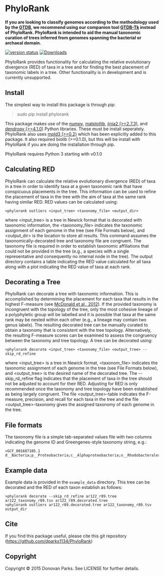 # PhyloRank

**If you are looking to classify genomes according to the methodology used by the [GTDB](http://gtdb.ecogenomic.org/), we recommend using our companion tool [GTDB-Tk](https://github.com/Ecogenomics/GtdbTk) instead of PhyloRank. PhyloRank is intended to aid the manual taxonomic curation of trees inferred from genomes spanning the bacterial or archaeal domain.**

[![version status](https://img.shields.io/pypi/v/phylorank.svg)](https://pypi.python.org/pypi/phylorank)
[![Downloads](https://pepy.tech/badge/phylorank/month)](https://pepy.tech/project/phylorank)

PhyloRank provides functionality for calculating the relative evolutionary divergence (RED) of taxa in a tree and for finding the best placement of taxonomic labels in a tree. Other functionality is in development and is currently unsupported.

## Install

The simplest way to install this package is through pip:
> sudo pip install phylorank

This package makes use of the [numpy](http://www.numpy.org/), [matplotlib](https://matplotlib.org), [jinja2 (>=2.7.3)](http://jinja.pocoo.org/docs/2.10/), and [dendropy (>=4.1.0)](https://www.dendropy.org/) Python libraries. These must be install seperately. PhyloRank also uses [mpld3 (>=0.2)](http://mpld3.github.io/) which has been explicitly added to this package. It also required biolib (>=0.1.0), but this will be install with PhyloRank if you are doing the installation through pip.

PhyloRank requires Python 3 starting with v0.1.0

## Calculating RED

PhyloRank can calculate the relative evolutionary divergence (RED) of taxa in a tree in order to identify taxa at a given taxonomic rank that have conspicuous placements in the tree. This information can be used to refine the placement of taxa in the tree with the aim of taxa at the same rank having similar RED. RED values can be calculated using:
```
>phylorank outliers <input_tree> <taxonomy_file> <output_dir>
```

where <input_tree> is a tree in Newick format that is decorated with taxonomic information, the <taxonomy_file> indicates the taxonomic assignment of each genome in the tree (see File Formats below), and <output_dir> is the location to store all results. This command assumes the taxonomically-decorated tree and taxonomy file are congruent. The taxonomy file is required in order to establish taxonomic affiliations that could not be provided in the tree (e.g., a species with a single representative and consequently no internal node in the tree). The output directory contains a table indicating the RED value calculated for all taxa along with a plot indicating the RED value of taxa at each rank.

## Decorating a Tree

PhyloRank can decorate a tree with taxonomic information. This is accomplished by determining the placement for each taxa that results in the highest F-measure (see [McDonald et al., 2012](https://www.ncbi.nlm.nih.gov/pubmed/22134646)). If the provided taxonomy is incongruent with the topology of the tree, only the most cohesive lineage of a polyphyletic group will be labelled and it is possible that taxa at the same rank may be nested within each other (e.g., a lineage may contain two genus labels). The resulting decorated tree can be manually curated to obtain a taxonomy that is consistent with the tree topology. Alternatively, the resulting F-measure scores can be examined to assess the congruency between the taxonomy and tree topology. A tree can be decorated using:
```
>phylorank decorate <input_tree> <taxonomy_file> <output_tree> --skip_rd_refine
```

where <input_tree> is a tree in Newick format, <taxonom_file> indicates the taxonomic assignment of each genome in the tree (see File Formats below), and <output_tree> is the desired name of the decorated tree. The --skip_rd_refine flag indicates that the placement of taxa in the tree should not be adjusted to account for their RED. Adjusting for RED is only recommended once the taxonomy and tree topology have been established as being largely congruent. The file <output_tree>-table indicates the F-measure, precision, and recall for each taxa in the tree and the file <output_tree>-taxonomy gives the assigned taxonomy of each genome in the tree. 

## File formats

The taxonomy file is a simple tab-separated values file with two columns indicating the genome ID and Greengenes-style taxonomy string, e.g.:
```
>GCF_001687105.1    d__Bacteria;p__Proteobacteria;c__Alphaproteobacteria;o__Rhodobacterales;f__Rhodobacteraceae;g__Yangia;s__
```

## Example data

Example data is provided in the `example_data` directory. This tree can be decorated and the RED of each taxon establish as follows:
```
>phylorank decorate --skip_rd_refine ar122_r89.tree ar122_taxonomy_r89.tsv ar122_r89.decorated.tree
>phylorank outliers ar122_r89.decorated.tree ar122_taxonomy_r89.tsv output_dir
```

## Cite

If you find this package useful, please cite this git repository (https://github.com/dparks1134/PhyloRank)

## Copyright

Copyright © 2015 Donovan Parks. See LICENSE for further details.
